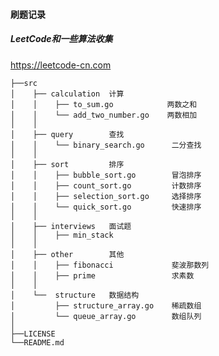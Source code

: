 #### 刷题记录

##### LeetCode和一些算法收集

https://leetcode-cn.com


    ├──src
    │    ├── calculation  计算 
    │    │    ├── to_sum.go            两数之和
    │    │    └── add_two_number.go    两数相加
    │    │ 
    │    ├── query        查找 
    │    │    └── binary_search.go      二分查找
    │    │    
    │    ├── sort         排序
    │    │    ├── bubble_sort.go        冒泡排序
    │    │    ├── count_sort.go         计数排序
    │    │    ├── selection_sort.go     选择排序
    │    │    └── quick_sort.go         快速排序 
    │    │    
    │    ├── interviews   面试题
    │    │    ├── min_stack             
    │    │     
    │    ├── other        其他
    │    │    ├── fibonacci             斐波那数列
    │    │    ├── prime                 求素数       
    │    │     
    │    └──  structure   数据结构
    │         ├── structure_array.go    稀疏数组
    │         └── queue_array.go        数组队列
    │       
    ├──LICENSE
    └──README.md

